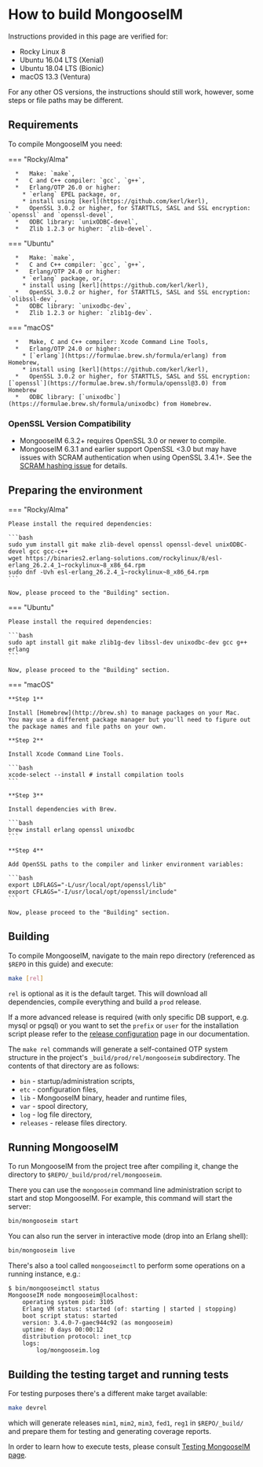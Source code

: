 # How to build MongooseIM

Instructions provided in this page are verified for:

* Rocky Linux 8
* Ubuntu 16.04 LTS (Xenial)
* Ubuntu 18.04 LTS (Bionic)
* macOS 13.3 (Ventura)

For any other OS versions, the instructions should still work, however, some steps or file paths may be different.

## Requirements

To compile MongooseIM you need:

=== "Rocky/Alma"

      *   Make: `make`,
      *   C and C++ compiler: `gcc`, `g++`,
      *   Erlang/OTP 26.0 or higher:
        * `erlang` EPEL package, or,
        * install using [kerl](https://github.com/kerl/kerl),
      *   OpenSSL 3.0.2 or higher, for STARTTLS, SASL and SSL encryption: `openssl` and `openssl-devel`,
      *   ODBC library: `unixODBC-devel`,
      *   Zlib 1.2.3 or higher: `zlib-devel`.

=== "Ubuntu"

      *   Make: `make`,
      *   C and C++ compiler: `gcc`, `g++`,
      *   Erlang/OTP 24.0 or higher:
        * `erlang` package, or,
        * install using [kerl](https://github.com/kerl/kerl),
      *   OpenSSL 3.0.2 or higher, for STARTTLS, SASL and SSL encryption: `olibssl-dev`,
      *   ODBC library: `unixodbc-dev`,
      *   Zlib 1.2.3 or higher: `zlib1g-dev`.

=== "macOS"

      *   Make, C and C++ compiler: Xcode Command Line Tools,
      *   Erlang/OTP 24.0 or higher:
        * [`erlang`](https://formulae.brew.sh/formula/erlang) from Homebrew,
        * install using [kerl](https://github.com/kerl/kerl),
      *   OpenSSL 3.0.2 or higher, for STARTTLS, SASL and SSL encryption: [`openssl`](https://formulae.brew.sh/formula/openssl@3.0) from Homebrew
      *   ODBC library: [`unixodbc`](https://formulae.brew.sh/formula/unixodbc) from Homebrew.

### OpenSSL Version Compatibility

- MongooseIM 6.3.2+ requires OpenSSL 3.0 or newer to compile.
- MongooseIM 6.3.1 and earlier support OpenSSL <3.0 but may have issues with SCRAM authentication when using OpenSSL 3.4.1+. See the [SCRAM hashing issue](../developers-guide/SCRAM-serialization.md#scram-hash-calculation-issue-in-mongooseim-410631) for details.

## Preparing the environment

=== "Rocky/Alma"

    Please install the required dependencies:

    ```bash
    sudo yum install git make zlib-devel openssl openssl-devel unixODBC-devel gcc gcc-c++
    wget https://binaries2.erlang-solutions.com/rockylinux/8/esl-erlang_26.2.4_1~rockylinux~8_x86_64.rpm
    sudo dnf -Uvh esl-erlang_26.2.4_1~rockylinux~8_x86_64.rpm
    ```

    Now, please proceed to the "Building" section.

=== "Ubuntu"

    Please install the required dependencies:

    ```bash
    sudo apt install git make zlib1g-dev libssl-dev unixodbc-dev gcc g++ erlang
    ```

    Now, please proceed to the "Building" section.

=== "macOS"

    **Step 1**

    Install [Homebrew](http://brew.sh) to manage packages on your Mac.
    You may use a different package manager but you'll need to figure out the package names and file paths on your own.

    **Step 2**

    Install Xcode Command Line Tools.

    ```bash
    xcode-select --install # install compilation tools
    ```

    **Step 3**

    Install dependencies with Brew.

    ```bash
    brew install erlang openssl unixodbc
    ```

    **Step 4**

    Add OpenSSL paths to the compiler and linker environment variables:

    ```bash
    export LDFLAGS="-L/usr/local/opt/openssl/lib"
    export CFLAGS="-I/usr/local/opt/openssl/include"
    ```

    Now, please proceed to the "Building" section.


## Building

To compile MongooseIM, navigate to the main repo directory (referenced as `$REPO` in this guide) and execute:

```bash
make [rel]
```

`rel` is optional as it is the default target.
This will download all dependencies, compile everything and build a `prod` release.

If a more advanced release is required (with only specific DB support, e.g. mysql or pgsql) or you want to set the `prefix` or `user` for the installation script please refer to the [release configuration](../developers-guide/release_config.md) page in our documentation.

The `make rel` commands will generate a self-contained OTP system structure in the project's `_build/prod/rel/mongooseim` subdirectory.
The contents of that directory are as follows:

*   `bin` - startup/administration scripts,
*   `etc` - configuration files,
*   `lib` - MongooseIM binary, header and runtime files,
*   `var` - spool directory,
*   `log` - log file directory,
*   `releases` - release files directory.

## Running MongooseIM

To run MongooseIM from the project tree after compiling it, change the directory to `$REPO/_build/prod/rel/mongooseim`.

There you can use the `mongooseim` command line administration script to start and stop MongooseIM.
For example, this command will start the server:

```bash
bin/mongooseim start
```

You can also run the server in interactive mode (drop into an Erlang shell):

```bash
bin/mongooseim live
```

There's also a tool called `mongooseimctl` to perform some operations on a running instance, e.g.:

```
$ bin/mongooseimctl status
MongooseIM node mongooseim@localhost:
    operating system pid: 3105
    Erlang VM status: started (of: starting | started | stopping)
    boot script status: started
    version: 3.4.0-7-gaec944c92 (as mongooseim)
    uptime: 0 days 00:00:12
    distribution protocol: inet_tcp
    logs:
        log/mongooseim.log
```

## Building the testing target and running tests

For testing purposes there's a different make target available:

```bash
make devrel
```

which will generate releases `mim1`, `mim2`, `mim3`, `fed1`, `reg1` in `$REPO/_build/` and prepare them for testing and generating coverage reports.

In order to learn how to execute tests, please consult [Testing MongooseIM page](../developers-guide/Testing-MongooseIM.md).
